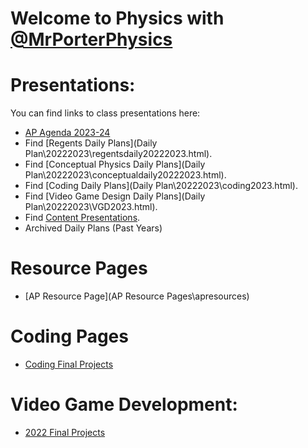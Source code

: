 # Welcome to Physics with [@MrPorterPhysics](https://twitter.com/MrPorterPhysics)

# Presentations:

You can find links to class presentations here:
  - [AP Agenda 2023-24](/Daily%20Plan/20232024/Daily%20Slides/APAgendas202324.html)
  - Find [Regents Daily Plans](Daily Plan\20222023\regentsdaily20222023.html).
  - Find [Conceptual Physics Daily Plans](Daily Plan\20222023\conceptualdaily20222023.html).
  - Find [Coding Daily Plans](Daily Plan\20222023\coding2023.html).
  - Find [Video Game Design Daily Plans](Daily Plan\20222023\VGD2023.html).
  - Find [Content Presentations](presindex).
  - Archived Daily Plans (Past Years)


# Resource Pages
  - [AP Resource Page](AP Resource Pages\apresources)

# Coding Pages
  - [Coding Final Projects](Coding\codingLanding)

# Video Game Development:
  - [2022 Final Projects](Coding\VGD2022)

